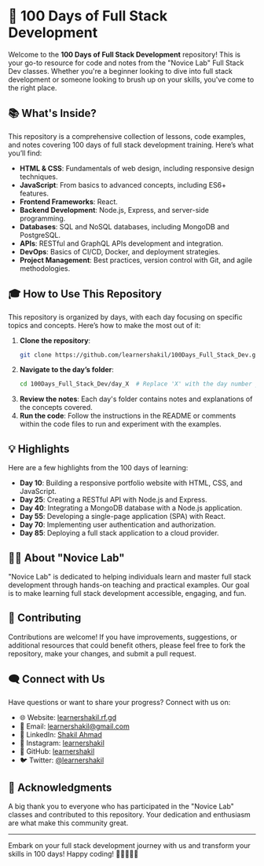 # 🚀 100 Days of Full Stack Development

Welcome to the **100 Days of Full Stack Development** repository! This is your go-to resource for code and notes from the "Novice Lab" Full Stack Dev classes. Whether you're a beginner looking to dive into full stack development or someone looking to brush up on your skills, you've come to the right place.

## 📚 What's Inside?

This repository is a comprehensive collection of lessons, code examples, and notes covering 100 days of full stack development training. Here’s what you’ll find:

- **HTML & CSS**: Fundamentals of web design, including responsive design techniques.
- **JavaScript**: From basics to advanced concepts, including ES6+ features.
- **Frontend Frameworks**: React.
- **Backend Development**: Node.js, Express, and server-side programming.
- **Databases**: SQL and NoSQL databases, including MongoDB and PostgreSQL.
- **APIs**: RESTful and GraphQL APIs development and integration.
- **DevOps**: Basics of CI/CD, Docker, and deployment strategies.
- **Project Management**: Best practices, version control with Git, and agile methodologies.

## 🎓 How to Use This Repository

This repository is organized by days, with each day focusing on specific topics and concepts. Here’s how to make the most out of it:

1. **Clone the repository**:
    ```bash
    git clone https://github.com/learnershakil/100Days_Full_Stack_Dev.git
    ```
2. **Navigate to the day’s folder**:
    ```bash
    cd 100Days_Full_Stack_Dev/day_X  # Replace 'X' with the day number you want to start with
    ```
3. **Review the notes**: Each day's folder contains notes and explanations of the concepts covered.
4. **Run the code**: Follow the instructions in the README or comments within the code files to run and experiment with the examples.

## 💡 Highlights

Here are a few highlights from the 100 days of learning:

- **Day 10**: Building a responsive portfolio website with HTML, CSS, and JavaScript.
- **Day 25**: Creating a RESTful API with Node.js and Express.
- **Day 40**: Integrating a MongoDB database with a Node.js application.
- **Day 55**: Developing a single-page application (SPA) with React.
- **Day 70**: Implementing user authentication and authorization.
- **Day 85**: Deploying a full stack application to a cloud provider.

## 🧑‍🏫 About "Novice Lab"

"Novice Lab" is dedicated to helping individuals learn and master full stack development through hands-on teaching and practical examples. Our goal is to make learning full stack development accessible, engaging, and fun.

## 🤝 Contributing

Contributions are welcome! If you have improvements, suggestions, or additional resources that could benefit others, please feel free to fork the repository, make your changes, and submit a pull request.

## 🗨️ Connect with Us

Have questions or want to share your progress? Connect with us on:

- 🌐 Website: [learnershakil.rf.gd](https://learnershakil.rf.gd)
- 📧 Email: [learnershakil@gmail.com](mailto:learnershakil@gmail.com)
- 💼 LinkedIn: [Shakil Ahmad](https://www.linkedin.com/in/learnershakil/)
- 📸 Instagram: [learnershakil](https://www.instagram.com/learnershakil/)
- 🐙 GitHub: [learnershakil](https://github.com/learnershakil)
- 🐦 Twitter: [@learnershakil](https://x.com/learnershakil)

## 🌟 Acknowledgments

A big thank you to everyone who has participated in the "Novice Lab" classes and contributed to this repository. Your dedication and enthusiasm are what make this community great.

---

Embark on your full stack development journey with us and transform your skills in 100 days! Happy coding! 🚀👨‍💻👩‍💻
